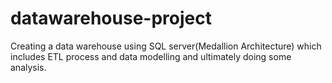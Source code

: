 # datawarehouse-project
Creating a data warehouse using SQL server(Medallion Architecture) which includes ETL process and data modelling and ultimately doing some analysis.

